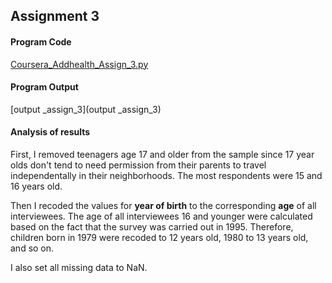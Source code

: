 ## Assignment 3

#### Program Code
[Coursera_Addhealth_Assign_3.py](Coursera_Addhealth_Assign_3.py)

#### Program Output
[output _assign_3](output _assign_3)

####  Analysis of results
First, I removed teenagers age 17 and older from the sample since 17 year olds don't tend to need permission from their parents to travel independentally in their neighborhoods. The most respondents were 15 and 16 years old. 

Then I recoded the values for **year of birth** to the corresponding **age** of all interviewees. The age of all interviewees 16 and younger were calculated based on the fact that the survey was carried out in 1995. Therefore, children born in 1979 were recoded to 12 years old, 1980 to 13 years old, and so on. 

I also set all missing data to NaN.  